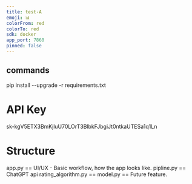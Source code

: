 ```yaml
---
title: test-A
emoji: 📊
colorFrom: red
colorTo: red
sdk: docker
app_port: 7860
pinned: false
---
```


## commands
pip install --upgrade -r requirements.txt


# API Key
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

# Structure
app.py == UI/UX - Basic workflow, how the app looks like.
pipline.py == ChatGPT api
rating_algorithm.py == 
model.py == Future feature.